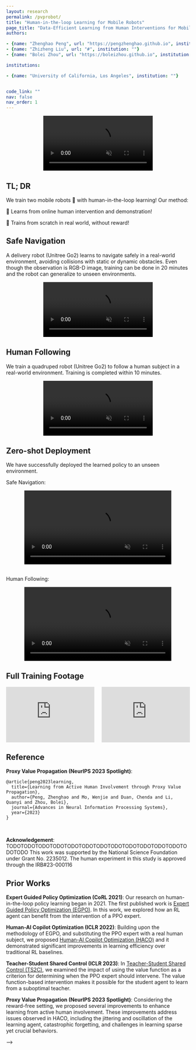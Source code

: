 ```yaml
---
layout: research
permalink: /pvprobot/
title: "Human-in-the-loop Learning for Mobile Robots"
page_title: "Data-Efficient Learning from Human Interventions for Mobile Robots" 
authors:

- {name: "Zhenghao Peng", url: "https://pengzhenghao.github.io", institution: ""}
- {name: "Zhizheng Liu", url: "#", institution: ""}
- {name: "Bolei Zhou", url: "https://boleizhou.github.io", institution: ""}

institutions:

- {name: "University of California, Los Angeles", institution: ""}


code_link: ""
nav: false
nav_order: 1
---
```


<style>
.video-container {
  position: relative;
  max-width: 100%; /* Adjust this value to control the maximum width of the video container */
  margin: 0 auto 0; /* Optional: center the video container horizontally */
}

.video-container video {
  display: block;
  margin: 0 auto;
  max-width: 100%;
  max-height: 100%;
}


.video-grid {
    display: grid;
    grid-template-columns: 1fr 1fr; /* Creates two columns */
    grid-gap: 20px; /* Space between videos */
}
.video iframe {
    width: 100%; /* Ensures iframe takes the full width of the container */
    height: 250px; /* Fixed height for all videos */
}

@media (max-width: 600px) {
    .video-grid {
        grid-template-columns: 1fr; /* Stacks videos into a single column on small screens */
    }
}
</style>




<div class="video-container">
  <video loop autoplay muted playsinline src="../assets/img/pvprobot/TeaserVideoCompressed.mp4"></video>
</div>




<!--research-section-splitter-->



## TL; DR


We train two mobile robots :robot: with human-in-the-loop learning! Our method:

:star2: Learns from online human intervention and demonstration!

:star2: Trains from scratch in real world, without reward!


<!--research-section-splitter-->


## Safe Navigation


A delivery robot (Unitree Go2) learns to navigate safely in a real-world environment, avoiding collisions with static or dynamic obstacles.
Even though the observation is RGB-D image, training can be done in 20 minutes and the robot can generalize to unseen environments.

<div class="video-container">
  <video loop autoplay muted playsinline src="../assets/img/pvprobot/Compare_BC_Nav_Compressed.mp4"></video>
</div>


<!--research-section-splitter-->

## Human Following


We train a quadruped robot (Unitree Go2) to follow a human subject in a real-world environment.
Training is completed within 10 minutes.

<div class="video-container">
  <video loop autoplay muted playsinline src="../assets/img/pvprobot/Compare_BC_Compressed.mp4"></video>
</div>


<!--research-section-splitter-->


## Zero-shot Deployment

We have successfully deployed the learned policy to an unseen environment.

Safe Navigation:

<div class="video-container">
  <video style="width:80%;" loop controls muted playsinline src="../assets/img/pvprobot/Zeroshot_Nav_Compressed.mp4"></video>
</div>

<br>

Human Following:

<div class="video-container">
  <video style="width:80%;" loop controls muted playsinline src="../assets/img/pvprobot/Zeroshot_Dog_Following_Compressed.mp4"></video>
</div>




<!--research-section-splitter-->

## Full Training Footage


<div class="video-grid">
    <div class="video">
        <div id="video" style="overflow: hidden;">
          <iframe width="100%" height="100%" style="width: 101.5%; height: 101.5%; left: -0.5%; top: -0.5%;" src="https://www.youtube.com/embed/gRwfaxRFazM?autoplay=0&loop=1&mute=1&controls=1&rel=0&showinfo=0" frameborder="0" allowfullscreen="allowfullscreen"></iframe>
        </div>
    </div>
    <div class="video">
        <div id="video" style="overflow: hidden;">
          <iframe width="100%" height="100%" style="width: 101.5%; height: 101.5%; left: -0.5%; top: -0.5%;" src="https://www.youtube.com/embed/gUXpKF4wZrg?autoplay=0&loop=1&mute=1&controls=1&rel=0&showinfo=0" frameborder="0" allowfullscreen="allowfullscreen"></iframe>
        </div>
    </div>
</div>


<!--


<!--research-section-splitter-->


## Reference

**Proxy Value Propagation (NeurIPS 2023 Spotlight)**:
```plain
@article{peng2023learning,
  title={Learning from Active Human Involvement through Proxy Value Propagation},
  author={Peng, Zhenghao and Mo, Wenjie and Duan, Chenda and Li, Quanyi and Zhou, Bolei},
  journal={Advances in Neural Information Processing Systems},
  year={2023}
}   
```


<br>

**Acknowledgement**: TODOTODOTODOTODOTODOTODOTODOTODOTODOTODOTODOTODOTODOTODO 
This work was supported by the National Science Foundation under Grant No. 2235012. The human experiment in this study is approved through the IRB#23-000116 



<!--research-section-splitter-->


## Prior Works


**Expert Guided Policy Optimization (CoRL 2021)**:
Our research on human-in-the-loop policy learning began in 2021.
The first published work is [Expert Guided Policy Optimization (EGPO)](https://decisionforce.github.io/EGPO/).
In this work, we explored how an RL agent can benefit from the intervention of a PPO expert.


**Human-AI Copilot Optimization (ICLR 2022)**:
Building upon the methodology of EGPO, and substituting the PPO expert with a real human subject, we proposed [Human-AI Copilot Optimization (HACO)](https://decisionforce.github.io/HACO/) and it demonstrated significant improvements in learning efficiency over traditional RL baselines.


**Teacher-Student Shared Control (ICLR 2023)**:
In [Teacher-Student Shared Control (TS2C)](https://metadriverse.github.io/TS2C/), we examined the impact of using the value function as a criterion for determining when the PPO expert should intervene. The value function-based intervention makes it possible for the student agent to learn from a suboptimal teacher.


**Proxy Value Propagation (NeurIPS 2023 Spotlight)**: Considering the reward-free setting, we proposed several improvements to enhance learning from active human involvement.
These improvements address issues observed in HACO, including the jittering and oscillation of the learning agent, catastrophic forgetting, and challenges in learning sparse yet crucial behaviors.


-->